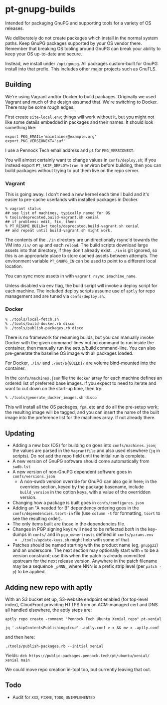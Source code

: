 pt-gnupg-builds
===============

Intended for packaging GnuPG and supporting tools for a variety of OS
releases.

We deliberately do not create packages which install in the normal system
paths.  Keep GnuPG packages supported by your OS vendor there.  Remember that
breaking OS tooling around GnuPG can break your ability to keep your OS
up-to-date and secure.

Instead, we install under `/opt/gnupg`.  All packages custom-built for GnuPG
install into that prefix.  This includes other major projects such as GnuTLS.


Building
--------

We're using Vagrant and/or Docker to build packages.
Originally we used Vagrant and much of the design assumed that.
We're switching to Docker.  There may be some rough edges.

First create `site-local.env`; things will work without it, but you might not
like some details embedded in packages and their names.  It should look
something like:

```
export PKG_EMAIL='maintainer@example.org'
export PKG_VERSIONEXT='suf'
```

I use a Pennock Tech email address and `pt` for `PKG_VERSIONEXT`.

You will almost certainly want to change values in `confs/deploy.sh`; if you
instead export `PT_SKIP_DEPLOY=true` in environ before building, then you can
build packages without trying to put them live on the repo server.

### Vagrant

This is going away.  I don't need a new kernel each time I build and it's
easier to pre-cache userlands with installed packages in Docker.

```console
% vagrant status
## see list of machines, typically named for OS
% tools/deprecated.build-vagrant.sh xenial
## if problems: edit, fix, then:
% PT_RESUME_BUILD=t tools/deprecated.build-vagrant.sh xenial
## and repeat until build-vagrant.sh might work.
```

The contents of the `./in` directory are unidirectionally rsync'd towards
the VM into `/in/` on `up` and each `reload`.  The build scripts download
large assets into that directory, if they don't already exist.  `./in` is git
ignored, so this is an appropriate place to store cached assets between
attempts.  The environment variable `PT_GNUPG_IN` can be used to point to a
different local location.

You can sync more assets in with `vagrant rsync $machine_name`.

Unless disabled via env flag, the build script will invoke a deploy script for
each machine.  The included deploy scripts assume use of `aptly` for repo
management and are tuned via `confs/deploy.sh`.

### Docker

```console
% ./tools/local-fetch.sh
% ./tools/build-docker.rb disco
% ./tools/publish-packages.rb disco
```

There is no framework for resuming builds, but you can manually invoke Docker
with the given command-lines but no command to run inside the container, then
manually run the setup/build command-line.  You can also pre-generate the
baseline OS image with all packages loaded.

For Docker, `./in/` and `./out/${BUILD}/` are volume bind-mounted into the
container.

In the `confs/machines.json` file the `docker` array for each machine defines
an ordered list of preferred base images.  If you expect to need to iterate
and want to cut down on the start-up time, then try:

```console
% ./tools/generate_docker_images.sh disco
```

This will install all the OS packages, `fpm`, etc and do all the pre-setup
work; the resulting image will be tagged, and you can insert the name of the
built image into the preference list for the machines array.  If not already
there.


Updating
--------

* Adding a new box (OS) for building on goes into `confs/machines.json`; the
  values are parsed in the `Vagrantfile` and also used elsewhere (`jq` in
  scripts).  Do not add the repo field until the initial run is complete.
* A new version of GnuPG software should come automatically from `swdb.lst`
* A new version of non-GnuPG dependent software goes in `confs/versions.json`
  + A non-swdb version override for GnuPG can also go in here; in the
    overrides section, keyed by the package basename, include `build_version`
    in the option keys, with a value of the overridden version.
* Changing how a package is built goes in `confs/configures.json`
* Adding an "A needed for B" dependency ordering goes in the
  `confs/dependencies.tsort-in` file (use `column -t` for formatting, `tsort`
  to see the resulting order).
* The only items built are those in the dependencies file.
* Changes in PGP signing keys will need to be reflected _both_ in the
  key-dumps in `confs/` and in `pgp_ownertrusts` defined in `confs/params.env`
  + `./tools/update-keys.sh` might help with some of that
* Patches should be named starting with the product name (eg, `gnupg22`) and
  an underscore.  The next section may optionally start with `v` to be a
  version constraint; use this when the patch is already committed upstream
  for the next release version.  Anywhere in the patch filename may be a
  sequence `_pNNN_` where NNN is a prefix strip level (per `patch -p`) to be
  applied.


Adding new repo with aptly
--------------------------

With an S3 bucket set up, S3-website endpoint enabled (for top-level index),
CloudFront providing HTTPS from an ACM-managed cert and DNS all handled
elsewhere, the aptly steps are:

```
aptly repo create -comment "Pennock Tech Ubuntu Xenial repo" pt-xenial

jq '.skipContentsPublishing=true' .aptly.conf > x && mv x .aptly.conf
```

and then here:

```
./tools/publish-packages.rb --initial xenial
```

Yields: `deb https://public-packages.pennock.tech/pt/ubuntu/xenial/ xenial main`

We could move repo creation in-tool too, but currently leaving that out.


Todo
----

* Audit for `XXX`, `FIXME`, `TODO`, `UNIMPLEMENTED`
